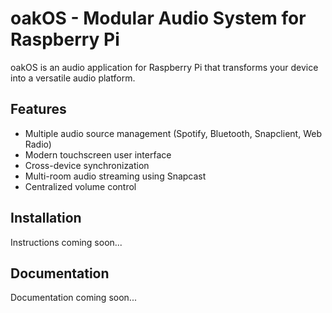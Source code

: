 # oakOS - Modular Audio System for Raspberry Pi

oakOS is an audio application for Raspberry Pi that transforms your device into a versatile audio platform.

## Features

- Multiple audio source management (Spotify, Bluetooth, Snapclient, Web Radio)
- Modern touchscreen user interface
- Cross-device synchronization
- Multi-room audio streaming using Snapcast
- Centralized volume control

## Installation

Instructions coming soon...

## Documentation

Documentation coming soon...
